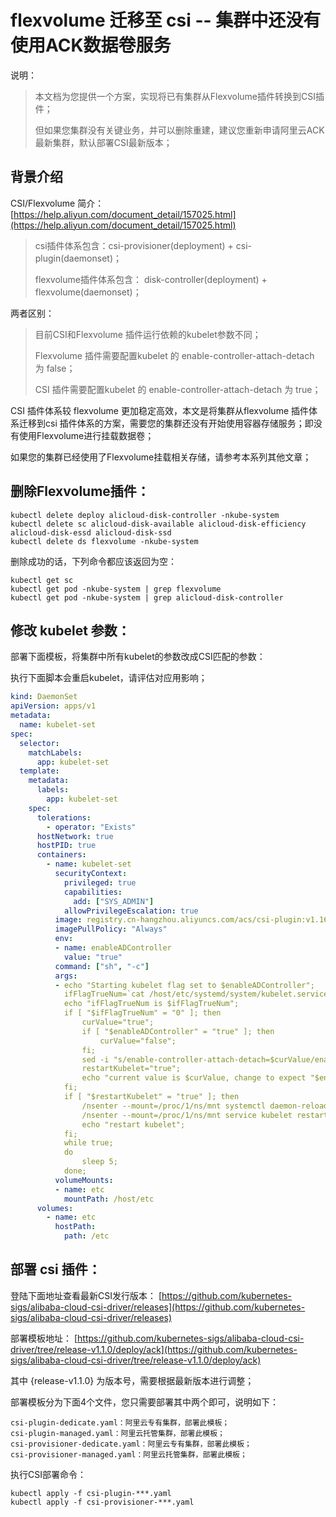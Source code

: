 # flexvolume 迁移至 csi -- 集群中还没有使用ACK数据卷服务

说明：

> 本文档为您提供一个方案，实现将已有集群从Flexvolume插件转换到CSI插件；
> 
> 但如果您集群没有关键业务，并可以删除重建，建议您重新申请阿里云ACK最新集群，默认部署CSI最新版本；

## 背景介绍
CSI/Flexvolume 简介：[https://help.aliyun.com/document_detail/157025.html](https://help.aliyun.com/document_detail/157025.html)

> csi插件体系包含：csi-provisioner(deployment) + csi-plugin(daemonset)；
>
> flexvolume插件体系包含： disk-controller(deployment) + flexvolume(daemonset)；

两者区别： 
> 目前CSI和Flexvolume 插件运行依赖的kubelet参数不同；
>
> Flexvolume 插件需要配置kubelet 的 enable-controller-attach-detach 为 false；
>
> CSI 插件需要配置kubelet 的 enable-controller-attach-detach 为 true；

CSI 插件体系较 flexvolume 更加稳定高效，本文是将集群从flexvolume 插件体系迁移到csi 插件体系的方案，需要您的集群还没有开始使用容器存储服务；即没有使用Flexvolume进行挂载数据卷；

如果您的集群已经使用了Flexvolume挂载相关存储，请参考本系列其他文章；

## 删除Flexvolume插件：

```
kubectl delete deploy alicloud-disk-controller -nkube-system
kubectl delete sc alicloud-disk-available alicloud-disk-efficiency alicloud-disk-essd alicloud-disk-ssd
kubectl delete ds flexvolume -nkube-system
```

删除成功的话，下列命令都应该返回为空：

```
kubectl get sc 
kubectl get pod -nkube-system | grep flexvolume
kubectl get pod -nkube-system | grep alicloud-disk-controller
```

## 修改 kubelet 参数：

部署下面模板，将集群中所有kubelet的参数改成CSI匹配的参数：

执行下面脚本会重启kubelet，请评估对应用影响；

```yaml
kind: DaemonSet
apiVersion: apps/v1
metadata:
  name: kubelet-set
spec:
  selector:
    matchLabels:
      app: kubelet-set
  template:
    metadata:
      labels:
        app: kubelet-set
    spec:
      tolerations:
        - operator: "Exists"
      hostNetwork: true
      hostPID: true
      containers:
        - name: kubelet-set
          securityContext:
            privileged: true
            capabilities:
              add: ["SYS_ADMIN"]
            allowPrivilegeEscalation: true
          image: registry.cn-hangzhou.aliyuncs.com/acs/csi-plugin:v1.16.9.43-f36bb540-aliyun
          imagePullPolicy: "Always"
          env:
          - name: enableADController
            value: "true"
          command: ["sh", "-c"]
          args:
          - echo "Starting kubelet flag set to $enableADController";
            ifFlagTrueNum=`cat /host/etc/systemd/system/kubelet.service.d/10-kubeadm.conf | grep enable-controller-attach-detach=$enableADController | grep -v grep | wc -l`;
            echo "ifFlagTrueNum is $ifFlagTrueNum";
            if [ "$ifFlagTrueNum" = "0" ]; then
                curValue="true";
                if [ "$enableADController" = "true" ]; then
                    curValue="false";
                fi;
                sed -i "s/enable-controller-attach-detach=$curValue/enable-controller-attach-detach=$enableADController/" /host/etc/systemd/system/kubelet.service.d/10-kubeadm.conf;
                restartKubelet="true";
                echo "current value is $curValue, change to expect "$enableADController;
            fi;
            if [ "$restartKubelet" = "true" ]; then
                /nsenter --mount=/proc/1/ns/mnt systemctl daemon-reload;
                /nsenter --mount=/proc/1/ns/mnt service kubelet restart;
                echo "restart kubelet";
            fi;
            while true;
            do
                sleep 5;
            done;
          volumeMounts:
          - name: etc
            mountPath: /host/etc
      volumes:
        - name: etc
          hostPath:
            path: /etc
```

## 部署 csi 插件：

登陆下面地址查看最新CSI发行版本：
[https://github.com/kubernetes-sigs/alibaba-cloud-csi-driver/releases](https://github.com/kubernetes-sigs/alibaba-cloud-csi-driver/releases)

部署模板地址：
[https://github.com/kubernetes-sigs/alibaba-cloud-csi-driver/tree/release-v1.1.0/deploy/ack](https://github.com/kubernetes-sigs/alibaba-cloud-csi-driver/tree/release-v1.1.0/deploy/ack)

其中 {release-v1.1.0} 为版本号，需要根据最新版本进行调整；

部署模板分为下面4个文件，您只需要部署其中两个即可，说明如下：

```
csi-plugin-dedicate.yaml：阿里云专有集群，部署此模板；
csi-plugin-managed.yaml：阿里云托管集群，部署此模板；
csi-provisioner-dedicate.yaml：阿里云专有集群，部署此模板；
csi-provisioner-managed.yaml：阿里云托管集群，部署此模板；
```

执行CSI部署命令：

```
kubectl apply -f csi-plugin-***.yaml
kubectl apply -f csi-provisioner-***.yaml
```
